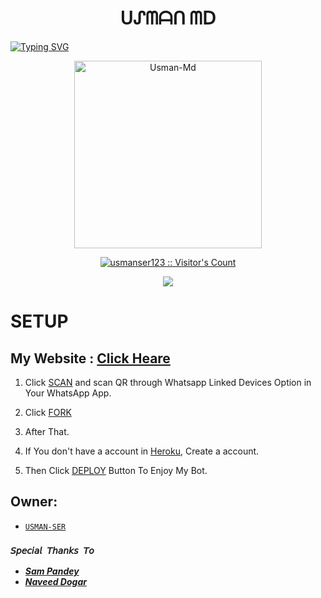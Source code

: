 <h1 align="center">ᑌᔑᗰᗩᑎ ᗰᗞ</h1>
    </a>
 <a href="https://git.io/typing-svg"><img src="https://readme-typing-svg.demolab.com?font=Ribeye&size=50&pause=1000&color=ff0000&center=true&width=900&height=100&lines=This Is USMAN-MD;A+Premium+Whatsapp+Bot;Developed+By+USMAN SER" alt="Typing SVG" /></a>
  
     
<p align="center">  
  <a href="https://github.com/usmanser123/USMAN-MD">
    <img alt="Usman-Md" height="300" src="https://i.imgur.com/jRiHWzH.jpeg">
    <p align="center"><img src="https://profile-counter.glitch.me/{usmanser123}/count.svg" alt="usmanser123 :: Visitor's Count" /></p>
 <p align="center">
<a href="https://chat.whatsapp.com/H3LbFvl25Ku7w2Kk4DO6qS"><img src="https://img.shields.io/badge/Join Our Official Support Group-25D366?style=for-the-badge&logo=whatsapp&logoColor=white" />
</p>
 </a>
</p>


# SETUP

 ## My Website : [Click Heare](https://sites.google.com/view/usmanser123/USMAN-MD)

1. Click [SCAN](https://replit.com/@usmanser123/USMAN-MD-QR?v=1) and scan QR through Whatsapp Linked Devices Option in Your WhatsApp App.

2. Click [FORK](https://github.com/usmanser123/USMAN-MD/fork)

2. After That.

3. If You don't have a account in [Heroku](https://signup.heroku.com/), Create a account.

5. Then Click [DEPLOY](https://dashboard.heroku.com/new?template=https://github.com/musman1316/USMAN-MD) Button To Enjoy My Bot.


## Owner:
* [`USMAN-SER`](https://github.com/usmanser123)


### `𝘚𝘱𝘦𝘤𝘪𝘢𝘭 𝘛𝘩𝘢𝘯𝘬𝘴 𝘛𝘰`
- ***[Sam Pandey](https://github.com/SamPandey001)***
- ***[Naveed Dogar](https://github.com/naveeddogar)***
